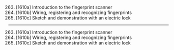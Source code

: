 263. [1610a] Introduction to the fingerprint scanner
264. [1610b] Wiring, registering and recognizing fingerprints
265. [1610c] Sketch and demonstration with an electric lock

---

263. [1610a] Introduction to the fingerprint scanner
264. [1610b] Wiring, registering and recognizing fingerprints
265. [1610c] Sketch and demonstration with an electric lock
